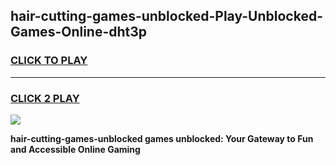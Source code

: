 
## hair-cutting-games-unblocked-Play-Unblocked-Games-Online-dht3p
<h3>
<a href="https://premium76.site?title=hair-cutting-games-unblocked&ref=24A">CLICK TO PLAY</a></h3>
<hr>

<h3>
<a href="https://premium76.site?title=hair-cutting-games-unblocked&ref=24A">CLICK 2 PLAY</a>
  
</h3>

<a href="https://premium76.site?title=hair-cutting-games-unblocked&ref=24A"><img src="https://clearcache.store/games.png"></a>


**hair-cutting-games-unblocked games unblocked: Your Gateway to Fun and Accessible Online Gaming**
